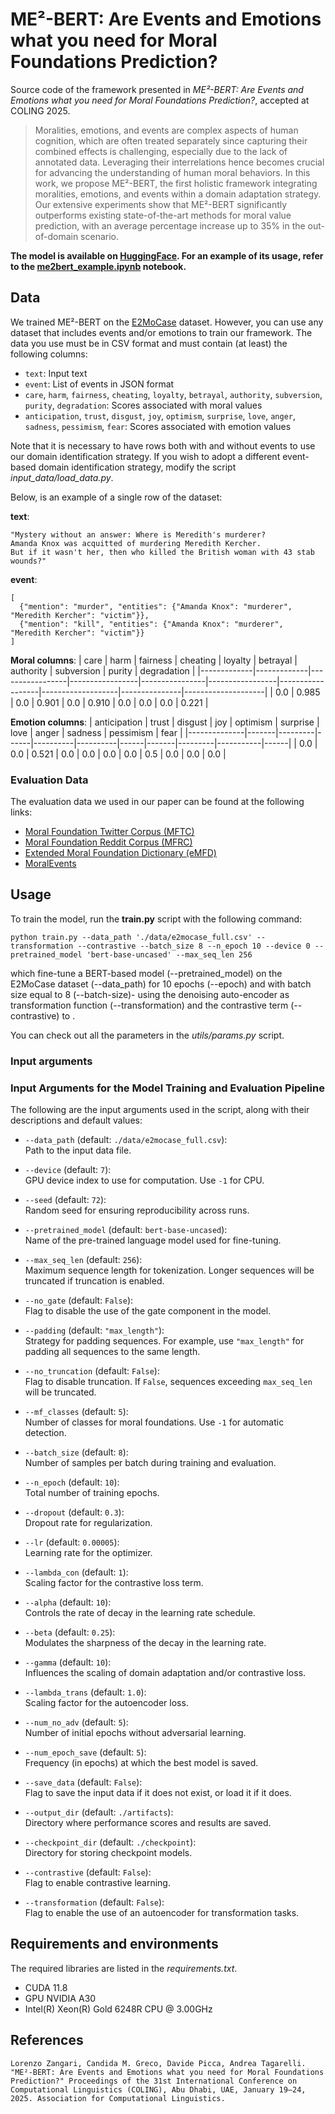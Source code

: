 # ME²-BERT: Are Events and Emotions what you need for Moral Foundations Prediction?

Source code of the framework presented in *ME²-BERT: Are Events and Emotions what you need for Moral Foundations Prediction?*, accepted at COLING 2025.

> Moralities, emotions, and events are complex aspects of human cognition, which are often treated separately since capturing their combined effects is challenging, especially due to the lack of annotated data. Leveraging their interrelations hence becomes crucial for advancing the understanding of human moral behaviors.
In this work, we propose ME²-BERT, the first holistic  framework integrating moralities, emotions, and events within a domain adaptation strategy. 
Our extensive experiments show that ME²-BERT significantly outperforms existing state-of-the-art methods for moral value prediction,
with an average percentage increase up to 35% in the out-of-domain scenario.


**The model is available on [HuggingFace](https://huggingface.co/lorenzozan/ME2-BERT). 
For an example of its usage, refer to the  [me2bert_example.ipynb](me2bert_example.ipynb) notebook.**

## Data
We trained ME²-BERT on the [E2MoCase](https://arxiv.org/pdf/2409.09001) dataset. However, you can use any dataset that includes events and/or emotions to train our framework. The data you use must be in CSV format and must contain (at least) the following columns:

- `text`: Input text  
- `event`: List of events in JSON format  
- `care`, `harm`, `fairness`, `cheating`, `loyalty`, `betrayal`, `authority`, `subversion`, `purity`, `degradation`: Scores associated with moral values  
- `anticipation`, `trust`, `disgust`, `joy`, `optimism`, `surprise`, `love`, `anger`, `sadness`, `pessimism`, `fear`: Scores associated with emotion values

Note that it is necessary to have rows both with and without events to use our domain identification strategy. If you wish to adopt a different event-based domain identification strategy, modify the script *input_data/load_data.py*.

Below, is an example of a single row of the dataset:

**text**:  
```
"Mystery without an answer: Where is Meredith's murderer? 
Amanda Knox was acquitted of murdering Meredith Kercher. 
But if it wasn't her, then who killed the British woman with 43 stab wounds?"
```

**event**:

```
[
  {"mention": "murder", "entities": {"Amanda Knox": "murderer", "Meredith Kercher": "victim"}},
  {"mention": "kill", "entities": {"Amanda Knox": "murderer", "Meredith Kercher": "victim"}}
]
```

**Moral columns**:
| care | harm | fairness | cheating | loyalty | betrayal | authority | subversion | purity | degradation |
|-------------|-------------|-----------------|-----------------|----------------|-----------------|------------------|-------------------|---------------|--------------------|
| 0.0         | 0.985  | 0.0             | 0.901      | 0.0            | 0.910        | 0.0              | 0.0               | 0.0           | 0.221        |

**Emotion columns**:
| anticipation | trust | disgust | joy  | optimism | surprise | love | anger | sadness | pessimism | fear |
|--------------|-------|---------|------|----------|----------|------|-------|---------|-----------|------|
| 0.0          | 0.0   | 0.521   | 0.0  | 0.0      | 0.0      | 0.0  | 0.5   | 0.0     | 0.0       | 0.0  |


### Evaluation Data
The evaluation data we used in our paper can be found at the following links:

- [Moral Foundation Twitter Corpus (MFTC)](https://osf.io/k5n7y/)
- [Moral Foundation Reddit Corpus (MFRC)](https://huggingface.co/datasets/USC-MOLA-Lab/MFRC)
- [Extended Moral Foundation Dictionary (eMFD)](https://osf.io/vw85e/)
- [MoralEvents](https://github.com/launchnlp/MOKA) 


  
## Usage

To train the model, run the **train.py** script with the following command:
```
python train.py --data_path './data/e2mocase_full.csv' --transformation --contrastive --batch_size 8 --n_epoch 10 --device 0 --pretrained_model 'bert-base-uncased' --max_seq_len 256
```

which fine-tune a BERT-based model (--pretrained_model) on the E2MoCase dataset (--data_path)  for 10 epochs (--epoch) and with batch size equal to 8 (--batch-size)- using the denoising auto-encoder as transformation function (--transformation) and the contrastive term (--contrastive) to .

You can check out all the parameters in the *utils/params.py* script.

### Input arguments

### Input Arguments for the Model Training and Evaluation Pipeline

The following are the input arguments used in the script, along with their descriptions and default values:

- `--data_path` (default: `./data/e2mocase_full.csv`):  
  Path to the input data file.

- `--device` (default: `7`):  
  GPU device index to use for computation. Use `-1` for CPU.

- `--seed` (default: `72`):  
  Random seed for ensuring reproducibility across runs.

- `--pretrained_model` (default: `bert-base-uncased`):  
  Name of the pre-trained language model used for fine-tuning.

- `--max_seq_len` (default: `256`):  
  Maximum sequence length for tokenization. Longer sequences will be truncated if truncation is enabled.

- `--no_gate` (default: `False`):  
  Flag to disable the use of the gate component in the model.

- `--padding` (default: `"max_length"`):  
  Strategy for padding sequences. For example, use `"max_length"` for padding all sequences to the same length.

- `--no_truncation` (default: `False`):  
  Flag to disable truncation. If `False`, sequences exceeding `max_seq_len` will be truncated.


- `--mf_classes` (default: `5`):  
  Number of classes for moral foundations. Use `-1` for automatic detection.

- `--batch_size` (default: `8`):  
  Number of samples per batch during training and evaluation.

- `--n_epoch` (default: `10`):  
  Total number of training epochs.

- `--dropout` (default: `0.3`):  
  Dropout rate for regularization.

- `--lr` (default: `0.00005`):  
  Learning rate for the optimizer.

- `--lambda_con` (default: `1`):  
  Scaling factor for the contrastive loss term.

- `--alpha` (default: `10`):  
  Controls the rate of decay in the learning rate schedule.

- `--beta` (default: `0.25`):  
  Modulates the sharpness of the decay in the learning rate.

- `--gamma` (default: `10`):  
  Influences the scaling of domain adaptation and/or contrastive loss.

- `--lambda_trans` (default: `1.0`):  
  Scaling factor for the autoencoder loss.

- `--num_no_adv` (default: `5`):  
  Number of initial epochs without adversarial learning.

- `--num_epoch_save` (default: `5`):  
  Frequency (in epochs) at which the best model is saved.

- `--save_data` (default: `False`):  
  Flag to save the input data if it does not exist, or load it if it does.

- `--output_dir` (default: `./artifacts`):  
  Directory where performance scores and results are saved.

- `--checkpoint_dir` (default: `./checkpoint`):  
  Directory for storing checkpoint models.

- `--contrastive` (default: `False`):  
  Flag to enable contrastive learning.

- `--transformation` (default: `False`):  
  Flag to enable the use of an autoencoder for transformation tasks.

## Requirements and environments
The required libraries are listed in the *requirements.txt*.

- CUDA 11.8
- GPU NVIDIA A30 
- Intel(R) Xeon(R) Gold 6248R CPU @ 3.00GHz

## References

```
Lorenzo Zangari, Candida M. Greco, Davide Picca, Andrea Tagarelli. "ME²-BERT: Are Events and Emotions what you need for Moral Foundations Prediction?" Proceedings of the 31st International Conference on Computational Linguistics (COLING), Abu Dhabi, UAE, January 19–24, 2025. Association for Computational Linguistics.
```
